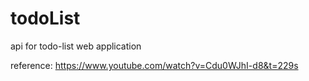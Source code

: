 # todoList
api for todo-list web application

reference:
https://www.youtube.com/watch?v=Cdu0WJhI-d8&t=229s
